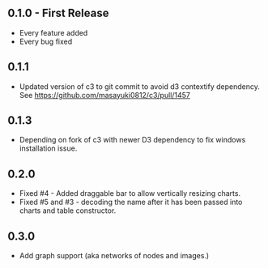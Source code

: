 ## 0.1.0 - First Release
* Every feature added
* Every bug fixed

## 0.1.1

* Updated version of c3 to git commit to avoid d3 contextify dependency. See https://github.com/masayuki0812/c3/pull/1457

## 0.1.3

* Depending on fork of c3 with newer D3 dependency to fix windows installation issue.

## 0.2.0

* Fixed #4 - Added draggable bar to allow vertically resizing charts.
* Fixed #5 and #3 - decoding the name after it has been passed into charts and table constructor.

## 0.3.0

* Add graph support (aka networks of nodes and images.)
